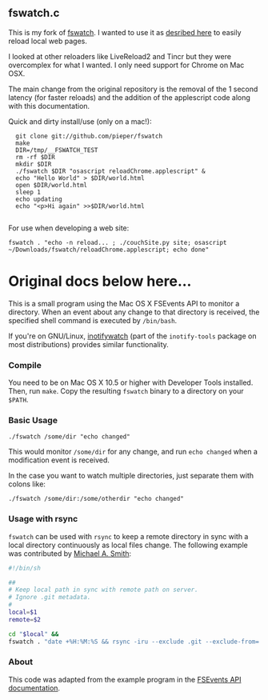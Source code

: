 ## fswatch.c

This is my fork of [fswatch](https://github.com/alandipert/fswatch).
I wanted to use it as [desribed here](http://blog.daanraman.com/coding/automatically-reload-chrome-when-editing-files-on-osx) to easily reload local web pages.

I looked at other reloaders like LiveReload2 and Tincr but they were overcomplex for what I wanted.  I only need support for Chrome on Mac OSX.

The main change from the original repository is the removal of the 1 second latency (for faster reloads) and the addition of the applescript code along with this documentation.


Quick and dirty install/use (only on a mac!):

```
  git clone git://github.com/pieper/fswatch
  make
  DIR=/tmp/__FSWATCH_TEST
  rm -rf $DIR
  mkdir $DIR
  ./fswatch $DIR "osascript reloadChrome.applescript" &
  echo "Hello World" > $DIR/world.html
  open $DIR/world.html
  sleep 1
  echo updating
  echo "<p>Hi again" >>$DIR/world.html
  
```

For use when developing a web site:

```
fswatch . "echo -n reload... ; ./couchSite.py site; osascript ~/Downloads/fswatch/reloadChrome.applescript; echo done"
```

Original docs below here...
===========================


This is a small program using the Mac OS X FSEvents API to monitor a directory.
When an event about any change to that directory is received, the specified
shell command is executed by `/bin/bash`.

If you're on GNU/Linux,
[inotifywatch](http://linux.die.net/man/1/inotifywatch) (part of the
`inotify-tools` package on most distributions) provides similar
functionality.

### Compile

You need to be on Mac OS X 10.5 or higher with Developer Tools
installed.  Then, run `make`.  Copy the resulting `fswatch` binary to
a directory on your `$PATH`.

### Basic Usage

    ./fswatch /some/dir "echo changed" 

This would monitor `/some/dir` for any change, and run `echo changed`
when a modification event is received.

In the case you want to watch multiple directories, just separate them
with colons like:

    ./fswatch /some/dir:/some/otherdir "echo changed" 

### Usage with rsync

`fswatch` can be used with `rsync` to keep a remote directory in sync
with a local directory continuously as local files change.  The
following example was contributed by
[Michael A. Smith](http://twitter.com/michaelasmith):

```bash
#!/bin/sh

##
# Keep local path in sync with remote path on server.
# Ignore .git metadata.
#
local=$1
remote=$2

cd "$local" &&
fswatch . "date +%H:%M:%S && rsync -iru --exclude .git --exclude-from=.gitignore --delete . $remote"
```

### About

This code was adapted from the example program in the
[FSEvents API documentation](https://developer.apple.com/library/mac/documentation/Darwin/Conceptual/FSEvents_ProgGuide/FSEvents_ProgGuide.pdf).
